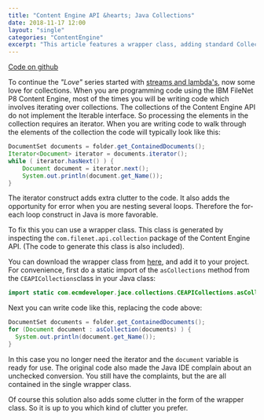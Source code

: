 ```yaml
---
title: "Content Engine API &hearts; Java Collections"
date: 2018-11-17 12:00
layout: "single"
categories: "ContentEngine"
excerpt: "This article features a wrapper class, adding standard Collections functionality to the IBM FileNet Content Engine API. It will allow you to write concise code without the overhead of using iterators"
---
```


<i class="fa fa-lg fa-github" aria-hidden="true"></i> [Code on github](https://gist.github.com/rickx1/4f058d77aba372050774b07feeced41d)

To continue the _"Love"_ series started with [streams and lambda's](../java-8-ceapi), now some love for collections. When you are programming code using the IBM FileNet P8 Content Engine, most of the times you will be writing code which involves iterating over collections. The collections of the Content Engine API do not implement the Iterable interface. So processing the elements in the collection requires an iterator. When you are writing code to walk through the elements of the collection the code will typically look like this:

```java
DocumentSet documents = folder.get_ContainedDocuments();
Iterator<Document> iterator = documents.iterator();
while ( iterator.hasNext() ) {
    Document document = iterator.next();
    System.out.println(document.get_Name());
}
```
The iterator construct adds extra clutter to the code. It also adds the opportunity for error when you are nesting several loops. Therefore the for-each loop construct in Java is more favorable. 

To fix this you can use a wrapper class. This class is generated by inspecting the `com.filenet.api.collection` package of the Content Engine API. (The code to generate this class is also included). 

You can download the wrapper class from [here](https://gist.github.com/rickx1/4f058d77aba372050774b07feeced41d), and add it to your project.
For convenience, first do a static import of the `asCollections` method from the `CEAPICollections`class in your Java class:

```java
import static com.ecmdeveloper.jace.collections.CEAPICollections.asCollection;
```

Next you can write code like this, replacing the code above:

```java
DocumentSet documents = folder.get_ContainedDocuments();
for (Document document : asCollection(documents) ) {
  System.out.println(document.get_Name());
}
```
In this case you no longer need the iterator and the `document` variable is ready for use. The original code also made the Java IDE complain about an unchecked conversion. You still have the complaints, but the are all contained in the single wrapper class. 

Of course this solution also adds some clutter in the form of the wrapper class. So it is up to you which kind of clutter you prefer.